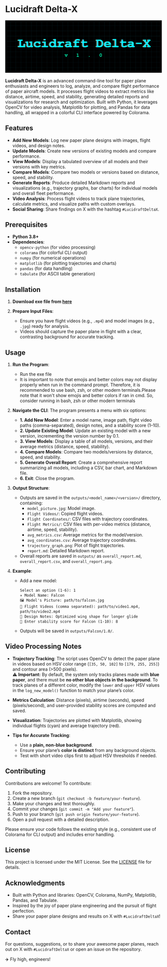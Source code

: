 # Lucidraft Delta-X

![Lucidraft Delta-X Banner](assets/banner.png)

**Lucidraft Delta-X** is an advanced command-line tool for paper plane enthusiasts and engineers to log, analyze, and compare flight performance of paper aircraft models. It processes flight videos to extract metrics like distance, airtime, speed, and stability, generating detailed reports and visualizations for research and optimization. Built with Python, it leverages OpenCV for video analysis, Matplotlib for plotting, and Pandas for data handling, all wrapped in a colorful CLI interface powered by Colorama.

## Features

- **Add New Models**: Log new paper plane designs with images, flight videos, and design notes.
- **Update Models**: Create new versions of existing models and compare performance.
- **View Models**: Display a tabulated overview of all models and their versions with key metrics.
- **Compare Models**: Compare two models or versions based on distance, speed, and stability.
- **Generate Reports**: Produce detailed Markdown reports and visualizations (e.g., trajectory graphs, bar charts) for individual models and overall fleet performance.
- **Video Analysis**: Process flight videos to track plane trajectories, calculate metrics, and visualize paths with custom overlays.
- **Social Sharing**: Share findings on X with the hashtag `#LucidraftDeltaX`.

## Prerequisites

- **Python 3.8+**
- **Dependencies**:
  - `opencv-python` (for video processing)
  - `colorama` (for colorful CLI output)
  - `numpy` (for numerical operations)
  - `matplotlib` (for plotting trajectories and charts)
  - `pandas` (for data handling)
  - `tabulate` (for ASCII table generation)

## Installation

1. **Download exe file from [here](https://github.com/samiulmuztaba/Lucidraft_Delta-X/releases/tag/src)**

2. **Prepare Input Files**:
   - Ensure you have flight videos (e.g., `.mp4`) and model images (e.g., `.jpg`) ready for analysis.
   - Videos should capture the paper plane in flight with a clear, contrasting background for accurate tracking.

## Usage

1. **Run the Program**:
   - Run the exe file 
   - It is important to note that emojis and better colors may not display properly when run in the command prompt. Therefore, it is recommended to use bash, zsh, or other modern terminals.Please note that it won't show emojis and better colors if ran in cmd. So, consider running in bash, zsh or other modern terminals

2. **Navigate the CLI**:
   The program presents a menu with six options:
   - **1. Add New Model**: Enter a model name, image path, flight video paths (comma-separated), design notes, and a stability score (1–10).
   - **2. Update Existing Model**: Update an existing model with a new version, incrementing the version number by 0.1.
   - **3. View Models**: Display a table of all models, versions, and their average metrics (distance, speed, stability).
   - **4. Compare Models**: Compare two models/versions by distance, speed, and stability.
   - **5. Generate Overall Report**: Create a comprehensive report summarizing all models, including a CSV, bar chart, and Markdown file.
   - **6. Exit**: Close the program.

3. **Output Structure**:
   - Outputs are saved in the `outputs/<model_name>/<version>/` directory, containing:
     - `model_picture.jpg`: Model image.
     - `Flight Videos/`: Copied flight videos.
     - `Flight Coordinates/`: CSV files with trajectory coordinates.
     - `Flight Metrics/`: CSV files with per-video metrics (distance, airtime, speed, stability).
     - `avg_metrics.csv`: Average metrics for the model/version.
     - `avg_coordinates.csv`: Average trajectory coordinates.
     - `trajectory_graph.png`: Plot of flight trajectories.
     - `report.md`: Detailed Markdown report.
   - Overall reports are saved in `outputs/` as `overall_report.md`, `overall_report.csv`, and `overall_report.png`.

4. **Example**:
   - Add a new model:
     ```
     Select an option (1-6): 1
     ✈ Model Name: Falcon
     🖼 Model's Picture: path/to/falcon.jpg
     🎥 Flight Videos (comma separated): path/to/video1.mp4, path/to/video2.mp4
     📝 Design Notes: Optimized wing shape for longer glide
     📝 Enter stability score for Falcon (1-10): 8
     ```
   - Outputs will be saved in `outputs/Falcon/1.0/`.

## Video Processing Notes

- **Trajectory Tracking**: The script uses OpenCV to detect the paper plane in videos based on HSV color range (`[35, 50, 102]` to `[179, 255, 255]`) and contour area (>500 pixels).  
  ⚠️ **Important:** By default, the system only tracks planes made with **blue paper**, and there must be **no other blue objects in the background**. To track planes of a different color, modify the `lower` and `upper` HSV values in the `log_new_model()` function to match your plane’s color.  

- **Metrics Calculation**: Distance (pixels), airtime (seconds), speed (pixels/second), and user-provided stability scores are computed and saved.  

- **Visualization**: Trajectories are plotted with Matplotlib, showing individual flights (cyan) and average trajectory (red).  

- **Tips for Accurate Tracking**:
  - Use a **plain, non-blue background**.
  - Ensure your plane’s **color is distinct** from any background objects.  
  - Test with short video clips first to adjust HSV thresholds if needed.


## Contributing

Contributions are welcome! To contribute:
1. Fork the repository.
2. Create a new branch (`git checkout -b feature/your-feature`).
3. Make your changes and test thoroughly.
4. Commit your changes (`git commit -m "Add your feature"`).
5. Push to your branch (`git push origin feature/your-feature`).
6. Open a pull request with a detailed description.

Please ensure your code follows the existing style (e.g., consistent use of Colorama for CLI output) and includes error handling.

## License

This project is licensed under the MIT License. See the [LICENSE](LICENSE) file for details.

## Acknowledgments

- Built with Python and libraries: OpenCV, Colorama, NumPy, Matplotlib, Pandas, and Tabulate.
- Inspired by the joy of paper plane engineering and the pursuit of flight perfection.
- Share your paper plane designs and results on X with `#LucidraftDeltaX`!

## Contact

For questions, suggestions, or to share your awesome paper planes, reach out on X with `#LucidraftDeltaX` or open an issue on the repository.

✈️ Fly high, engineers!